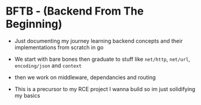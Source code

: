 # BFTB - (Backend From The Beginning)

- Just documenting my journey learning backend concepts and their implementations from scratch in go 
- We start with bare bones then graduate to stuff like `net/http`, `net/url`, `encoding/json` and `context`
- then we work on middleware, dependancies and routing

- This is a precursor to my RCE project I wanna build so im just solidifying my basics